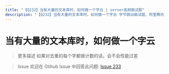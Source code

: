 ```yaml
---
title: "【Q232】当有大量的文本库时，如何做一个字云 | server高频面试题"
description: "【Q232】当有大量的文本库时，如何做一个字云 字节跳动面试题、阿里腾讯面试题、美团小米面试题。"
---
```


# 当有大量的文本库时，如何做一个字云

> 更多描述
> 如果对去重的每个字都做计数的话，会不会性能过差

> Issue
> 欢迎在 Gtihub Issue 中回答此问题: [Issue 233](https://github.com/shfshanyue/Daily-Question/issues/233)
